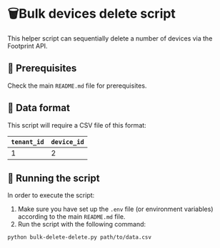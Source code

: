 # 🗑️Bulk devices delete script

This helper script can sequentially delete a number of devices via the Footprint
API.

## 🔧 Prerequisites

Check the main `README.md` file for prerequisites.

## 📝 Data format

This script will require a CSV file of this format:

| `tenant_id` | `device_id` |
| ----------- | ----------- |
| 1           | 2           |

## 🏃 Running the script

In order to execute the script:

1. Make sure you have set up the `.env` file (or environment variables)
   according to the main `README.md` file.
2. Run the script with the following command:

```bash
python bulk-delete-delete.py path/to/data.csv
```

